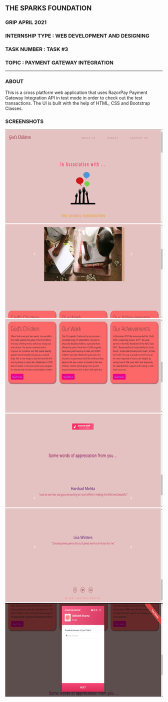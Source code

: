 ## THE SPARKS FOUNDATION 
### GRIP APRIL 2021
### INTERNSHIP TYPE : WEB DEVELOPMENT AND DESIGNING
### TASK NUMBER : TASK #3
### TOPIC : PAYMENT GATEWAY INTEGRATION 

---

### ABOUT

This is a cross platform web application that uses RazorPay Payment Gateway Integration API in test mode in order to check out the test transactions. The UI is built with the help of HTML, CSS and Bootstrap Classes.  

### SCREENSHOTS

<img src="Screenshots/ss1 .png" height="300" width="600">
<img src="Screenshots/ss2.png" height="300" width="600">
<img src="Screenshots/ss3.png" height="300" width="600">
<img src="Screenshots/ss4.png" height="300" width="600">
<img src="Screenshots/ss5.png" height="300" width="600">
<img src="Screenshots/ss6.png" height="300" width="600">
